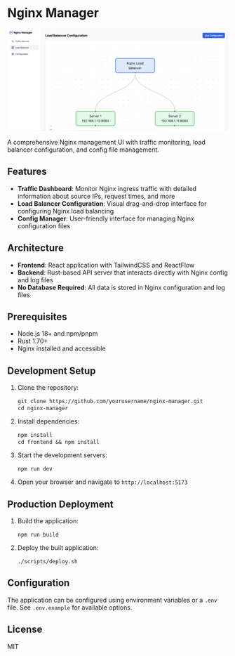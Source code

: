 # Nginx Manager

![Nginx Manager](./assets/load-balancer.png)

A comprehensive Nginx management UI with traffic monitoring, load balancer configuration, and config file management.

## Features

- **Traffic Dashboard**: Monitor Nginx ingress traffic with detailed information about source IPs, request times, and more
- **Load Balancer Configuration**: Visual drag-and-drop interface for configuring Nginx load balancing
- **Config Manager**: User-friendly interface for managing Nginx configuration files

## Architecture

- **Frontend**: React application with TailwindCSS and ReactFlow
- **Backend**: Rust-based API server that interacts directly with Nginx config and log files
- **No Database Required**: All data is stored in Nginx configuration and log files

## Prerequisites

- Node.js 18+ and npm/pnpm
- Rust 1.70+
- Nginx installed and accessible

## Development Setup

1. Clone the repository:

   ```
   git clone https://github.com/yourusername/nginx-manager.git
   cd nginx-manager
   ```

2. Install dependencies:

   ```
   npm install
   cd frontend && npm install
   ```

3. Start the development servers:

   ```
   npm run dev
   ```

4. Open your browser and navigate to `http://localhost:5173`

## Production Deployment

1. Build the application:

   ```
   npm run build
   ```

2. Deploy the built application:
   ```
   ./scripts/deploy.sh
   ```

## Configuration

The application can be configured using environment variables or a `.env` file. See `.env.example` for available options.

## License

MIT
